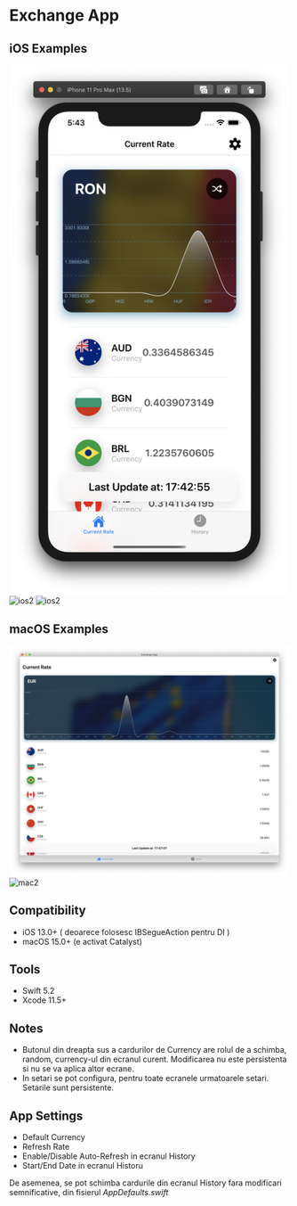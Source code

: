 # Exchange App

## iOS Examples

![ios1](img/ios1.png "ios1") ![ios2](image2.png "ios2") ![ios2](ios3.png "ios3")

## macOS Examples

![mac1](img/mac1.png "mac1") ![mac2](mac2.png "mac2")

## Compatibility
* iOS 13.0+ ( deoarece folosesc IBSegueAction pentru DI )
* macOS 15.0+ (e activat Catalyst)

## Tools
* Swift 5.2
* Xcode 11.5+

## Notes

* Butonul din dreapta sus a cardurilor de Currency are rolul de a schimba, random, currency-ul din ecranul curent. Modificarea nu este persistenta si nu se va aplica altor ecrane.
* In setari se pot configura, pentru toate ecranele urmatoarele setari. Setarile sunt persistente.

## App Settings
* Default Currency
* Refresh Rate
* Enable/Disable Auto-Refresh in ecranul History
* Start/End Date in ecranul Historu

De asemenea, se pot schimba cardurile din ecranul History fara modificari semnificative, din fisierul *AppDefaults.swift*

